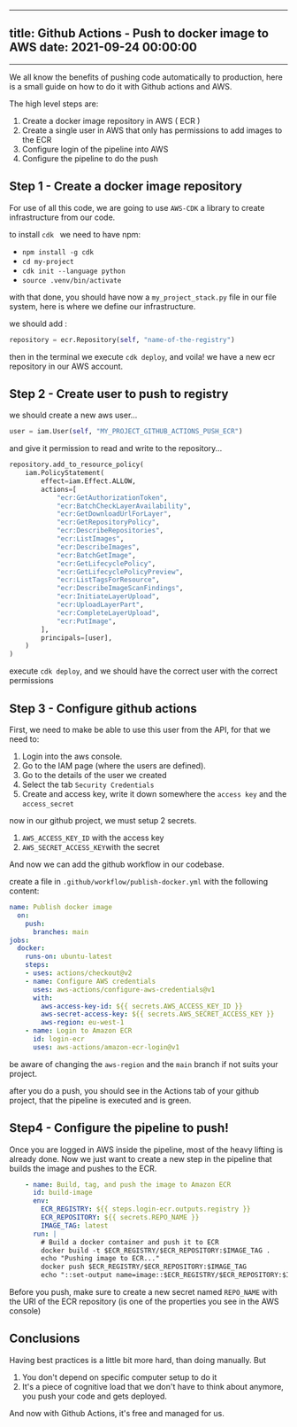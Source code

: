 
---
title: Github Actions - Push to docker image to AWS
date: 2021-09-24 00:00:00
---
---


We all know the benefits of pushing code automatically to production, here is a small guide on how to do it with Github actions and AWS.

The high level steps are:

1. Create a docker image repository in AWS ( ECR )
2. Create a single user in AWS that only has permissions to add images to the ECR
3. Configure login of the pipeline into AWS
4. Configure the pipeline to do the push


## Step 1 - Create a docker image repository

For use of all this code, we are going to use `AWS-CDK` a library to create infrastructure from our code.

to install `cdk ` we need to have npm:
- `npm install -g cdk`
- `cd my-project`
- `cdk init --language python`
- `source .venv/bin/activate` 

with that done, you should have now a `my_project_stack.py` file in our file system, here is where we define our infrastructure.

we should add :
```python
repository = ecr.Repository(self, "name-of-the-registry")
```

then in the terminal we execute `cdk deploy`, and voila! we have a new ecr repository in our AWS account.

## Step 2 - Create user to push to registry

we should create a new aws user...
```python
user = iam.User(self, "MY_PROJECT_GITHUB_ACTIONS_PUSH_ECR")
```

and give it permission to read and write to the repository...

```python
repository.add_to_resource_policy(
	iam.PolicyStatement(
		effect=iam.Effect.ALLOW,
		actions=[
			"ecr:GetAuthorizationToken",
			"ecr:BatchCheckLayerAvailability",
			"ecr:GetDownloadUrlForLayer",
			"ecr:GetRepositoryPolicy",
			"ecr:DescribeRepositories",
			"ecr:ListImages",
			"ecr:DescribeImages",
			"ecr:BatchGetImage",
			"ecr:GetLifecyclePolicy",
			"ecr:GetLifecyclePolicyPreview",
			"ecr:ListTagsForResource",
			"ecr:DescribeImageScanFindings",
			"ecr:InitiateLayerUpload",
			"ecr:UploadLayerPart",
			"ecr:CompleteLayerUpload",
			"ecr:PutImage",
		],
		principals=[user],
	)
)
```

execute `cdk deploy`, and we should have the correct user with the correct permissions

## Step 3 - Configure github actions

First, we need  to make be able to use this user from the API, for that we need to:

1. Login into the aws console.
2. Go to the IAM page (where the users are defined).
3. Go to the details of the user we created
4. Select the tab `Security Credentials`
5. Create and access key, write it down somewhere the `access key` and the `access_secret`

now in our github project, we must setup 2 secrets.
1. `AWS_ACCESS_KEY_ID` with the access key
2. `AWS_SECRET_ACCESS_KEY`with the secret

And now we can add the github workflow in our codebase.

create a file in `.github/workflow/publish-docker.yml` with the following content:

```yaml
name: Publish docker image
  on:
    push:
      branches: main
jobs:
  docker:
    runs-on: ubuntu-latest
    steps:
    - uses: actions/checkout@v2
    - name: Configure AWS credentials
      uses: aws-actions/configure-aws-credentials@v1
      with:
        aws-access-key-id: ${{ secrets.AWS_ACCESS_KEY_ID }}
        aws-secret-access-key: ${{ secrets.AWS_SECRET_ACCESS_KEY }}
        aws-region: eu-west-1
    - name: Login to Amazon ECR
      id: login-ecr
      uses: aws-actions/amazon-ecr-login@v1
```

be aware of changing the `aws-region` and the `main` branch if not suits your project.

after you do a push, you should see in the Actions tab of your github project, that the pipeline is executed and is green.

## Step4 - Configure the pipeline to  push!

Once you are logged in AWS inside the pipeline, most of the heavy lifting is already done. 
Now we just want to create a new step in the pipeline that builds the image and pushes to the ECR.

```yaml
    - name: Build, tag, and push the image to Amazon ECR
      id: build-image
      env:
        ECR_REGISTRY: ${{ steps.login-ecr.outputs.registry }}
        ECR_REPOSITORY: ${{ secrets.REPO_NAME }}
        IMAGE_TAG: latest
      run: |
        # Build a docker container and push it to ECR
        docker build -t $ECR_REGISTRY/$ECR_REPOSITORY:$IMAGE_TAG .
        echo "Pushing image to ECR..."
        docker push $ECR_REGISTRY/$ECR_REPOSITORY:$IMAGE_TAG
        echo "::set-output name=image::$ECR_REGISTRY/$ECR_REPOSITORY:$IMAGE_TAG"
```

Before you push, make sure to create a new secret named `REPO_NAME` with the URI of the ECR repository (is one of the properties you see in the AWS console)


## Conclusions

Having best practices is a little bit more hard, than doing manually. But 

1. You don't depend on specific computer setup to do it
2. It's a piece of cognitive load that we don't have to think about anymore, you push your code and gets deployed.

And now with Github Actions, it's free and managed for us.